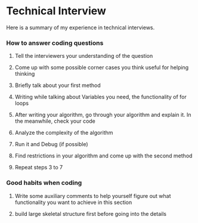 # Technical Interview
Here is a summary of my experience in technical interviews.

### How to answer coding questions 

1. Tell the interviewers your understanding of the question

2. Come up with some possible corner cases you think useful for helping thinking

3. Briefly talk about your first method

4. Writing while talking about Variables you need, the functionality of for loops

5. After writing your algorithm, go through your algorithm and explain it. In the meanwhile, check your code

6. Analyze the complexity of the algorithm

7. Run it and Debug (if possible)

8. Find restrictions in your algorithm and come up with the second method 

9. Repeat steps 3 to 7

### Good habits when coding

1. Write some auxiliary comments to help yourself figure out what functionality you want to achieve in this section

2. build large skeletal structure first before going into the details
